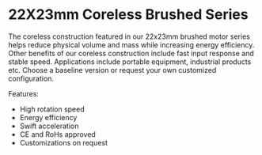 # 22X23mm Coreless Brushed Series

The coreless construction featured in our 22x23mm brushed motor series helps reduce physical volume and mass while increasing energy efficiency. 
Other benefits of our coreless construction include fast input response and stable speed. 
Applications include portable equipment, industrial products etc. 
Choose a baseline version or request your own customized configuration.

Features:

* High rotation speed
* Energy efficiency
* Swift acceleration
* CE and RoHs approved
* Customizations on request
